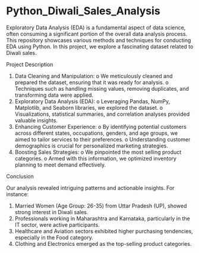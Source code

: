 # Python_Diwali_Sales_Analysis

Exploratory Data Analysis (EDA) is a fundamental aspect of data science, often consuming a significant portion of the overall data analysis process. This repository showcases various methods and techniques for conducting EDA using Python. In this project, we explore a fascinating dataset related to Diwali sales. 

Project Description

1.	Data Cleaning and Manipulation:
o	We meticulously cleaned and prepared the dataset, ensuring that it was ready for analysis.
o	Techniques such as handling missing values, removing duplicates, and transforming data were applied.
2.	Exploratory Data Analysis (EDA):
o	Leveraging Pandas, NumPy, Matplotlib, and Seaborn libraries, we explored the dataset.
o	Visualizations, statistical summaries, and correlation analyses provided valuable insights.
3.	Enhancing Customer Experience:
o	By identifying potential customers across different states, occupations, genders, and age groups, we aimed to tailor services to their preferences.
o	Understanding customer demographics is crucial for personalized marketing strategies.
4.	Boosting Sales Strategies:
o	We pinpointed the most selling product categories.
o	Armed with this information, we optimized inventory planning to meet demand effectively.

Conclusion

Our analysis revealed intriguing patterns and actionable insights. For instance:
1.	Married Women (Age Group: 26-35) from Uttar Pradesh (UP),  showed strong interest in Diwali sales.
2.	Professionals working in Maharashtra and Karnataka, particularly in the IT sector, were active participants.
3.	Healthcare and Aviation sectors exhibited higher purchasing tendencies, especially in the Food category.
4.	Clothing and Electronics emerged as the top-selling product categories.


